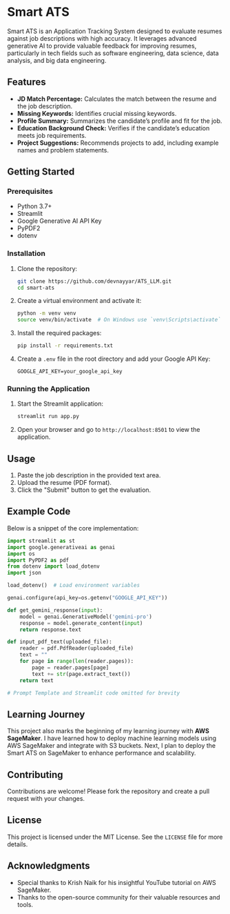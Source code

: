 # Smart ATS

Smart ATS is an Application Tracking System designed to evaluate resumes against job descriptions with high accuracy. It leverages advanced generative AI to provide valuable feedback for improving resumes, particularly in tech fields such as software engineering, data science, data analysis, and big data engineering.

## Features

- **JD Match Percentage:** Calculates the match between the resume and the job description.
- **Missing Keywords:** Identifies crucial missing keywords.
- **Profile Summary:** Summarizes the candidate’s profile and fit for the job.
- **Education Background Check:** Verifies if the candidate’s education meets job requirements.
- **Project Suggestions:** Recommends projects to add, including example names and problem statements.

## Getting Started

### Prerequisites

- Python 3.7+
- Streamlit
- Google Generative AI API Key
- PyPDF2
- dotenv

### Installation

1. Clone the repository:

    ```bash
    git clone https://github.com/devnayyar/ATS_LLM.git
    cd smart-ats
    ```

2. Create a virtual environment and activate it:

    ```bash
    python -m venv venv
    source venv/bin/activate  # On Windows use `venv\Scripts\activate`
    ```

3. Install the required packages:

    ```bash
    pip install -r requirements.txt
    ```

4. Create a `.env` file in the root directory and add your Google API Key:

    ```env
    GOOGLE_API_KEY=your_google_api_key
    ```

### Running the Application

1. Start the Streamlit application:

    ```bash
    streamlit run app.py
    ```

2. Open your browser and go to `http://localhost:8501` to view the application.

## Usage

1. Paste the job description in the provided text area.
2. Upload the resume (PDF format).
3. Click the "Submit" button to get the evaluation.

## Example Code

Below is a snippet of the core implementation:

```python
import streamlit as st
import google.generativeai as genai
import os
import PyPDF2 as pdf
from dotenv import load_dotenv
import json

load_dotenv()  # Load environment variables

genai.configure(api_key=os.getenv("GOOGLE_API_KEY"))

def get_gemini_response(input):
    model = genai.GenerativeModel('gemini-pro')
    response = model.generate_content(input)
    return response.text

def input_pdf_text(uploaded_file):
    reader = pdf.PdfReader(uploaded_file)
    text = ""
    for page in range(len(reader.pages)):
        page = reader.pages[page]
        text += str(page.extract_text())
    return text

# Prompt Template and Streamlit code omitted for brevity
```

## Learning Journey

This project also marks the beginning of my learning journey with **AWS SageMaker**. I have learned how to deploy machine learning models using AWS SageMaker and integrate with S3 buckets. Next, I plan to deploy the Smart ATS on SageMaker to enhance performance and scalability.

## Contributing

Contributions are welcome! Please fork the repository and create a pull request with your changes.

## License

This project is licensed under the MIT License. See the `LICENSE` file for more details.

## Acknowledgments

- Special thanks to Krish Naik for his insightful YouTube tutorial on AWS SageMaker.
- Thanks to the open-source community for their valuable resources and tools.
